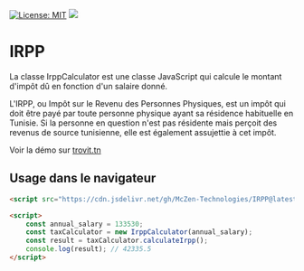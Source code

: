 [![License: MIT](https://img.shields.io/badge/License-MIT-green.svg)](https://github.com/McZen-Technologies/IRPP/blob/main/LICENSE)
[![](https://data.jsdelivr.com/v1/package/gh/McZen-Technologies/IRPP/badge)](https://www.jsdelivr.com/package/gh/McZen-Technologies/IRPP)

# IRPP

La classe IrppCalculator est une classe JavaScript qui calcule le montant d'impôt dû en fonction d'un salaire donné.

L'IRPP, ou Impôt sur le Revenu des Personnes Physiques, est un impôt qui doit être payé par toute personne physique ayant sa résidence habituelle en Tunisie. Si la personne en question n'est pas résidente mais perçoit des revenus de source tunisienne, elle est également assujettie à cet impôt.

Voir la démo sur [trovit.tn](https://trovit.tn/irpp)

## Usage dans le navigateur

```html
<script src="https://cdn.jsdelivr.net/gh/McZen-Technologies/IRPP@latest/index.min.js"></script>

<script>
	const annual_salary = 133530;
	const taxCalculator = new IrppCalculator(annual_salary);
	const result = taxCalculator.calculateIrpp();
	console.log(result); // 42335.5
</script>
```